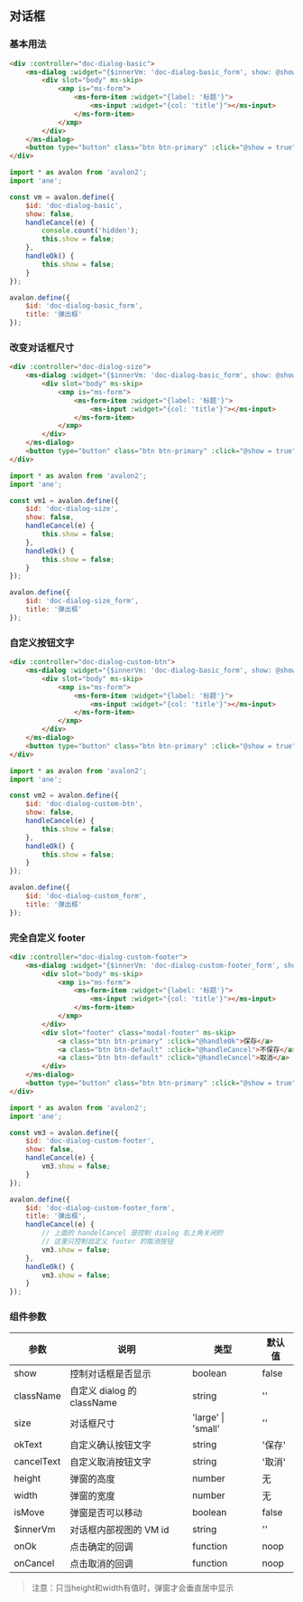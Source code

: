 ## 对话框

### 基本用法

``` html
<div :controller="doc-dialog-basic">
    <ms-dialog :widget="{$innerVm: 'doc-dialog-basic_form', show: @show, onCancel: @handleCancel, onOk: @handleOk,height:300,width:500,isMove:true}">
        <div slot="body" ms-skip>
            <xmp is="ms-form">
                <ms-form-item :widget="{label: '标题'}">
                    <ms-input :widget="{col: 'title'}"></ms-input>
                </ms-form-item>
            </xmp>
        </div>
    </ms-dialog>
    <button type="button" class="btn btn-primary" :click="@show = true">弹出对话框</button>
</div>
```

``` js
import * as avalon from 'avalon2';
import 'ane';

const vm = avalon.define({
    $id: 'doc-dialog-basic',
    show: false,
    handleCancel(e) {
        console.count('hidden');
        this.show = false;
    },
    handleOk() {
        this.show = false;
    }
});

avalon.define({
    $id: 'doc-dialog-basic_form',
    title: '弹出框'
});
```

### 改变对话框尺寸

``` html
<div :controller="doc-dialog-size">
    <ms-dialog :widget="{$innerVm: 'doc-dialog-basic_form', show: @show, size: 'large', onCancel: @handleCancel, onOk: @handleOk}">
        <div slot="body" ms-skip>
            <xmp is="ms-form">
                <ms-form-item :widget="{label: '标题'}">
                    <ms-input :widget="{col: 'title'}"></ms-input>
                </ms-form-item>
            </xmp>
        </div>
    </ms-dialog>
    <button type="button" class="btn btn-primary" :click="@show = true">弹出大尺寸对话框</button>
</div>
```

``` js
import * as avalon from 'avalon2';
import 'ane';

const vm1 = avalon.define({
    $id: 'doc-dialog-size',
    show: false,
    handleCancel(e) {
        this.show = false;
    },
    handleOk() {
        this.show = false;
    }
});

avalon.define({
    $id: 'doc-dialog-size_form',
    title: '弹出框'
});
```

### 自定义按钮文字

``` html
<div :controller="doc-dialog-custom-btn">
    <ms-dialog :widget="{$innerVm: 'doc-dialog-basic_form', show: @show, okText: '安装', cancelText: '放弃', onCancel: @handleCancel, onOk: @handleOk}">
        <div slot="body" ms-skip>
            <xmp is="ms-form">
                <ms-form-item :widget="{label: '标题'}">
                    <ms-input :widget="{col: 'title'}"></ms-input>
                </ms-form-item>
            </xmp>
        </div>
    </ms-dialog>
    <button type="button" class="btn btn-primary" :click="@show = true">弹出自定义按钮文字的对话框</button>
</div>
```

``` js
import * as avalon from 'avalon2';
import 'ane';

const vm2 = avalon.define({
    $id: 'doc-dialog-custom-btn',
    show: false,
    handleCancel(e) {
        this.show = false;
    },
    handleOk() {
        this.show = false;
    }
});

avalon.define({
    $id: 'doc-dialog-custom_form',
    title: '弹出框'
});
```

### 完全自定义 footer

``` html
<div :controller="doc-dialog-custom-footer">
    <ms-dialog :widget="{$innerVm: 'doc-dialog-custom-footer_form', show: @show, onCancel: @handleCancel}">
        <div slot="body" ms-skip>
            <xmp is="ms-form">
                <ms-form-item :widget="{label: '标题'}">
                    <ms-input :widget="{col: 'title'}"></ms-input>
                </ms-form-item>
            </xmp>
        </div>
        <div slot="footer" class="modal-footer" ms-skip>
            <a class="btn btn-primary" :click="@handleOk">保存</a>
            <a class="btn btn-default" :click="@handleCancel">不保存</a>
            <a class="btn btn-default" :click="@handleCancel">取消</a>
        </div>
    </ms-dialog>
    <button type="button" class="btn btn-primary" :click="@show = true">弹出对话框</button>
</div>
```

``` js
import * as avalon from 'avalon2';
import 'ane';

const vm3 = avalon.define({
    $id: 'doc-dialog-custom-footer',
    show: false,
    handleCancel(e) {
        vm3.show = false;
    }
});

avalon.define({
    $id: 'doc-dialog-custom-footer_form',
    title: '弹出框',
    handleCancel(e) {
        // 上面的 handelCancel 是控制 dialog 右上角关闭的
        // 这里只控制自定义 footer 的取消按钮
        vm3.show = false;
    },
    handleOk() {
        vm3.show = false;
    }
});
```

### 组件参数

| 参数 | 说明 | 类型 | 默认值 |
|-----|-----|-----|-----|
| show | 控制对话框是否显示 | boolean | false |
| className | 自定义 dialog 的 className | string | '' |
| size | 对话框尺寸 | 'large' \| 'small' | '' |
| okText | 自定义确认按钮文字 | string | '保存' |
| cancelText | 自定义取消按钮文字 | string | '取消' |
| height | 弹窗的高度 | number | 无 |
| width | 弹窗的宽度 | number | 无 |
| isMove | 弹窗是否可以移动 | boolean | false |
| $innerVm | 对话框内部视图的 VM id | string | '' |
| onOk | 点击确定的回调 | function | noop |
| onCancel | 点击取消的回调 | function | noop |

> 注意：只当height和width有值时，弹窗才会垂直居中显示